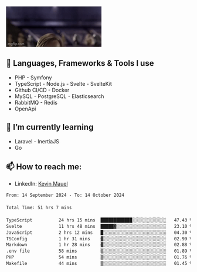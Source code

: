 ![Hello there!](banner.gif)

## 🤖 Languages, Frameworks & Tools I use
- PHP - Symfony
- TypeScript - Node.js - Svelte - SvelteKit
- Github CI/CD - Docker
- MySQL - PostgreSQL - Elasticsearch
- RabbitMQ - Redis
- OpenApi 

## 🌱 I’m currently learning
- Laravel - InertiaJS
- Go

## 📫 How to reach me:
- LinkedIn: [Kevin Mauel](https://www.linkedin.com/in/kevin-mauel/)

<!--START_SECTION:waka-->

```txt
From: 14 September 2024 - To: 14 October 2024

Total Time: 51 hrs 7 mins

TypeScript          24 hrs 15 mins  ████████████░░░░░░░░░░░░░   47.43 %
Svelte              11 hrs 48 mins  █████▓░░░░░░░░░░░░░░░░░░░   23.10 %
JavaScript          2 hrs 12 mins   █░░░░░░░░░░░░░░░░░░░░░░░░   04.30 %
TSConfig            1 hr 31 mins    ▓░░░░░░░░░░░░░░░░░░░░░░░░   02.99 %
Markdown            1 hr 28 mins    ▓░░░░░░░░░░░░░░░░░░░░░░░░   02.88 %
.env file           58 mins         ▒░░░░░░░░░░░░░░░░░░░░░░░░   01.89 %
PHP                 54 mins         ▒░░░░░░░░░░░░░░░░░░░░░░░░   01.76 %
Makefile            44 mins         ▒░░░░░░░░░░░░░░░░░░░░░░░░   01.45 %
```

<!--END_SECTION:waka-->
